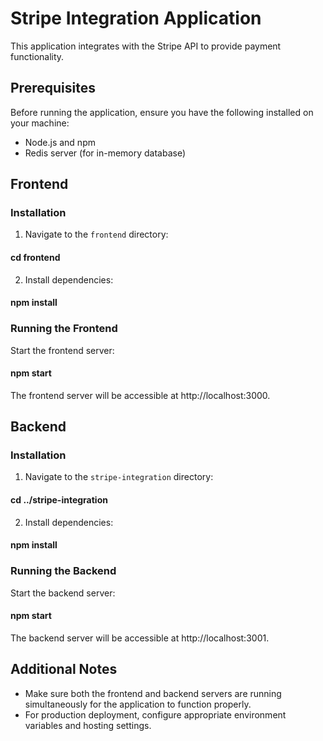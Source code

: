 # Stripe Integration Application

This application integrates with the Stripe API to provide payment functionality.

## Prerequisites

Before running the application, ensure you have the following installed on your machine:

- Node.js and npm
- Redis server (for in-memory database)

## Frontend

### Installation

1. Navigate to the `frontend` directory: 
#### cd frontend

2. Install dependencies:
#### npm install

### Running the Frontend

Start the frontend server:
#### npm start

The frontend server will be accessible at http://localhost:3000.

## Backend

### Installation

1. Navigate to the `stripe-integration` directory:
#### cd ../stripe-integration

2. Install dependencies:
#### npm install

### Running the Backend

Start the backend server:
#### npm start

The backend server will be accessible at http://localhost:3001.

## Additional Notes

- Make sure both the frontend and backend servers are running simultaneously for the application to function properly.
- For production deployment, configure appropriate environment variables and hosting settings.

